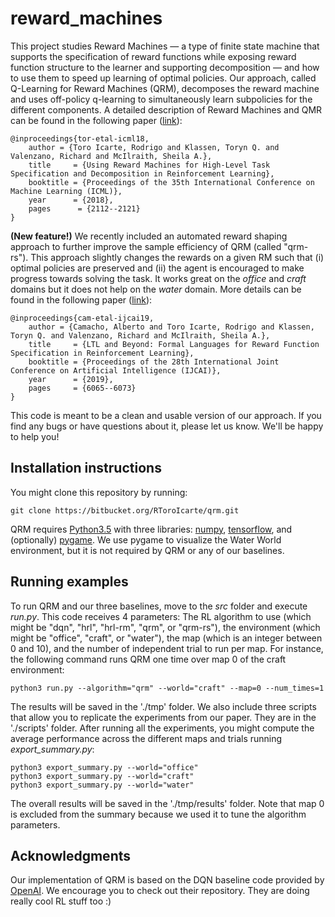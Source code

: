 # reward_machines

This project studies Reward Machines — a type of finite state machine that supports the specification of reward functions while exposing reward function structure to the learner and supporting decomposition — and how to use them to speed up learning of optimal policies. Our approach, called Q-Learning for Reward Machines (QRM), decomposes the reward machine and uses off-policy q-learning to simultaneously learn subpolicies for the different components. A detailed description of Reward Machines and QMR can be found in the following paper ([link](http://proceedings.mlr.press/v80/icarte18a.html)):

    @inproceedings{tor-etal-icml18,
        author = {Toro Icarte, Rodrigo and Klassen, Toryn Q. and Valenzano, Richard and McIlraith, Sheila A.},
        title     = {Using Reward Machines for High-Level Task Specification and Decomposition in Reinforcement Learning},
        booktitle = {Proceedings of the 35th International Conference on Machine Learning (ICML)},
        year      = {2018},
        pages      = {2112--2121}
    }

**(New feature!)** We recently included an automated reward shaping approach to further improve the sample efficiency of QRM (called "qrm-rs"). This approach slightly changes the rewards on a given RM such that (i) optimal policies are preserved and (ii) the agent is encouraged to make progress towards solving the task. It works great on the *office* and *craft* domains but it does not help on the *water* domain. More details can be found in the following paper ([link](https://www.ijcai.org/proceedings/2019/840)):

    @inproceedings{cam-etal-ijcai19,
        author = {Camacho, Alberto and Toro Icarte, Rodrigo and Klassen, Toryn Q. and Valenzano, Richard and McIlraith, Sheila A.},
        title     = {LTL and Beyond: Formal Languages for Reward Function Specification in Reinforcement Learning},
        booktitle = {Proceedings of the 28th International Joint Conference on Artificial Intelligence (IJCAI)},
        year      = {2019},
        pages     = {6065--6073}
    }

This code is meant to be a clean and usable version of our approach. If you find any bugs or have questions about it, please let us know. We'll be happy to help you!

## Installation instructions

You might clone this repository by running:

    git clone https://bitbucket.org/RToroIcarte/qrm.git

QRM requires [Python3.5](https://www.python.org/) with three libraries: [numpy](http://www.numpy.org/), [tensorflow](https://www.tensorflow.org/), and (optionally) [pygame](https://www.pygame.org/news). We use pygame to visualize the Water World environment, but it is not required by QRM or any of our baselines.


## Running examples

To run QRM and our three baselines, move to the *src* folder and execute *run.py*. This code receives 4 parameters: The RL algorithm to use (which might be "dqn", "hrl", "hrl-rm", "qrm", or "qrm-rs"), the environment (which might be "office", "craft", or "water"), the map (which is an integer between 0 and 10), and the number of independent trial to run per map. For instance, the following command runs QRM one time over map 0 of the craft environment:

```
python3 run.py --algorithm="qrm" --world="craft" --map=0 --num_times=1
```

The results will be saved in the './tmp' folder. We also include three scripts that allow you to replicate the experiments from our paper. They are in the './scripts' folder. After running all the experiments, you might compute the average performance across the different maps and trials running *export_summary.py*:

```
python3 export_summary.py --world="office"
python3 export_summary.py --world="craft"
python3 export_summary.py --world="water"
```

The overall results will be saved in the './tmp/results' folder. Note that map 0 is excluded from the summary because we used it to tune the algorithm parameters.


## Acknowledgments

Our implementation of QRM is based on the DQN baseline code provided by [OpenAI](https://github.com/openai/baselines). We encourage you to check out their repository. They are doing really cool RL stuff too :)